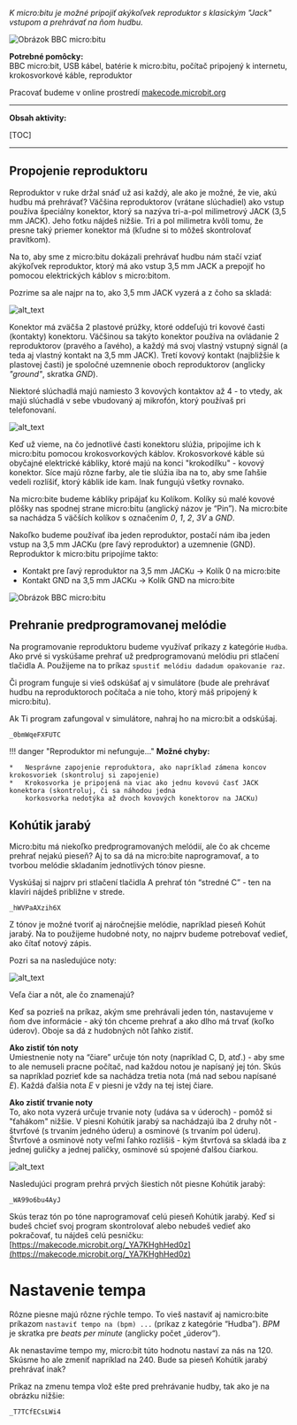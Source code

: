 *K micro:bitu je možné pripojiť akýkoľvek reproduktor s klasickým "Jack" vstupom a prehrávať na ňom hudbu.*

![Obrázok BBC micro:bitu](images/microbit-speaker.png)

**Potrebné pomôcky:**  
BBC micro:bit, USB kábel, batérie k micro:bitu, počítač pripojený k internetu, krokosvorkové káble, reproduktor

Pracovať budeme v online prostredí [makecode.microbit.org](https://makecode.microbit.org/)

---

**Obsah aktivity:**

[TOC]

---


## Propojenie reproduktoru

Reproduktor v ruke držal snáď už asi každý, ale ako je možné, že vie, akú hudbu má prehrávať? Väčšina reproduktorov
(vrátane slúchadiel) ako vstup používa špeciálny konektor, ktorý sa nazýva tri-a-pol milimetrový JACK (3,5 mm JACK).
Jeho fotku nájdeš nižšie.
Tri a pol milimetra kvôli tomu, že presne taký priemer konektor má (kľudne si to môžeš skontrolovať pravítkom).

Na to, aby sme z micro:bitu dokázali prehrávať hudbu nám stačí vziať akýkoľvek reproduktor, ktorý má ako vstup
3,5 mm JACK a prepojiť ho pomocou elektrických káblov s micro:bitom.

Pozrime sa ale najpr na to, ako 3,5 mm JACK vyzerá a z čoho sa skladá:

![alt_text](images/microbit-speaker-jack-desc.png)

    
Konektor má zväčša 2 plastové prúžky, ktoré oddeľujú tri kovové časti (kontakty) konektoru.
Väčšinou sa takýto konektor používa na ovládanie 2 reproduktorov (pravého a ľavého), a každý má svoj vlastný vstupný
signál (a teda aj vlastný kontakt na 3,5 mm JACK). Tretí kovový kontakt (najbližšie k plastovej časti) je spoločné
uzemnenie oboch reproduktorov (anglicky *"ground"*, skratka *GND*).

Niektoré slúchadlá majú namiesto 3 kovových kontaktov až 4 - to vtedy, ak majú slúchadlá v sebe vbudovaný aj mikrofón,
ktorý používaš pri telefonovaní.

![alt_text](images/microbit-speaker-jack.png)

Keď už vieme, na čo jednotlivé časti konektoru slúžia, pripojíme ich k micro:bitu pomocou krokosvorkových káblov.
Krokosvorkové káble sú obyčajné elektrické kábliky, ktoré majú na konci "krokodílku" - kovový konektor. Síce majú
rôzne farby, ale tie slúžia iba na to, aby sme ľahšie vedeli rozlíšiť, ktorý káblik ide kam. Inak fungujú všetky rovnako.

Na micro:bite budeme kábliky pripájať ku Kolíkom. Kolíky sú malé kovové plôšky nas spodnej strane micro:bitu
(anglický názov je “Pin”). Na micro:bite sa nachádza 5 väčších kolíkov s označením *0*, *1*, *2*, *3V* a *GND*.

Nakoľko budeme používať iba jeden reproduktor, postačí nám iba jeden vstup na 3,5 mm JACKu (pre ľavý reproduktor)
a uzemnenie (GND). Reproduktor k micro:bitu pripojíme takto:

*   Kontakt pre ľavý reproduktor na 3,5 mm JACKu  -> Kolík 0 na micro:bite
*   Kontakt GND na 3,5 mm JACKu -> Kolík GND na micro:bite

 
![Obrázok BBC micro:bitu](images/microbit-speaker.png)


## Prehranie predprogramovanej melódie

Na programovanie reproduktoru budeme využívať príkazy z kategórie `Hudba`. Ako prvé si vyskúšame prehrať už
predprogramovanú melódiu pri stlačení tlačidla A. Použijeme na to príkaz `spustiť melódiu dadadum opakovanie raz`.

Či program funguje si vieš odskúšať aj v simulátore (bude ale prehrávať hudbu na reproduktoroch počítača a nie toho, ktorý
máš pripojený k micro:bitu).

Ak Ti program zafungoval v simulátore, nahraj ho na micro:bit a odskúšaj.

```makecode
_0bmWqeFXFUTC
```

!!! danger "Reproduktor mi nefunguje..."
    **Možné chyby:**
    
    *   Nesprávne zapojenie reproduktora, ako napríklad zámena koncov krokosvoriek (skontroluj si zapojenie)
    *   Krokosvorka je pripojená na viac ako jednu kovovú časť JACK konektora (skontroluj, či sa náhodou jedna
        korkosvorka nedotýka až dvoch kovových konektorov na JACKu)


## Kohútik jarabý
Micro:bitu má niekoľko predprogramovaných melódií, ale čo ak chceme prehrať nejakú pieseň? Aj to sa dá na micro:bite
naprogramovať, a to tvorbou melódie skladaním jednotlivých tónov piesne.

Vyskúšaj si najprv pri stlačení tlačidla A prehrať tón “stredné C” - ten na klavíri nájdeš približne v strede.

```makecode
_hWVPaAXzih6X
```

Z tónov je možné tvoriť aj náročnejšie melódie, napríklad pieseň Kohút jarabý.
Na to použijeme hudobné noty, no najprv budeme potrebovať vedieť, ako čítať notový zápis.

Pozri sa na nasledujúce noty:

![alt_text](images/microbit-speaker-kohutik.png)

Veľa čiar a nôt, ale čo znamenajú?

Keď sa pozrieš na príkaz, akým sme prehrávali jeden tón, nastavujeme v ňom dve informácie - aký tón chceme prehrať
a ako dlho má trvať (koľko úderov). Oboje sa dá z hudobných nôt ľahko zistiť.

**Ako zistiť tón noty**  
Umiestnenie noty na “čiare” určuje tón noty (napríklad C, D, atď.) - aby sme to ale nemuseli pracne počítač, nad každou
notou je napísaný jej tón. Skús sa napríklad pozrieť kde sa nachádza tretia nota (má nad sebou napísané *E*). Každá
ďalšia nota *E* v piesni je vždy na tej istej čiare.

**Ako zistiť trvanie noty**  
To, ako nota vyzerá určuje trvanie noty (udáva sa v úderoch) - pomôž si "ťahákom" nižšie. V piesni Kohútik jarabý
sa nachádzajú iba 2 druhy nôt - štvrťové (s trvaním jedného úderu) a osminové (s trvaním pol úderu). Štvrťové a osminové
noty veľmi ľahko rozlíšiš - kým štvrťová sa skladá iba z jednej guličky a jednej paličky, osminové sú spojené ďalšou
čiarkou.

![alt_text](images/microbit-speaker-notes.png)

Nasledujúci program prehrá prvých šiestich nôt piesne Kohútik jarabý:

```makecode
_WA99o6bu4AyJ
```

Skús teraz tón po tóne naprogramovať celú pieseň Kohútik jarabý. Keď si budeš chcieť svoj program skontrolovať alebo
nebudeš vedieť ako pokračovať, tu nájdeš celú pesničku:
[https://makecode.microbit.org/_YA7KHghHed0z](https://makecode.microbit.org/_YA7KHghHed0z) 





# Nastavenie tempa
Rôzne piesne majú rôzne rýchle tempo. To vieš nastaviť aj namicro:bite príkazom `nastaviť tempo na (bpm) ...`
(príkaz z kategórie “Hudba”). *BPM* je skratka pre *beats per minute* (anglicky počet „úderov“).

Ak nenastavíme tempo my, micro:bit túto hodnotu nastaví za nás na 120. Skúsme ho ale zmeniť napríklad na 240. Bude sa
pieseň Kohútik jarabý prehrávať inak?

Príkaz na zmenu tempa vlož ešte pred prehrávanie hudby, tak ako je na obrázku nižšie: 

```makecode
_T7TCfECsLWi4
``` 
